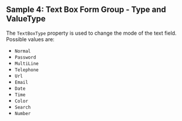 ## Sample 4: Text Box Form Group - Type and ValueType

The `TextBoxType` property is used to change the mode of the text field. Possible values are:

+ `Normal`
+ `Password`
+ `MultiLine`
+ `Telephone`
+ `Url`
+ `Email`
+ `Date`
+ `Time`
+ `Color`
+ `Search`
+ `Number`


